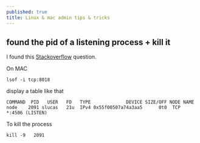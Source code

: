 ```yaml
---
published: true
title: Linux & mac admin tips & tricks
---
```

## found the pid of a listening process + kill it

I found this [Stackoverflow](http://stackoverflow.com/questions/24387451/how-can-i-kill-whatever-process-is-using-port-8080-so-that-i-can-vagrant-up) question.

On MAC
```
lsof -i tcp:8018
```
display a table like that

```
COMMAND  PID   USER   FD   TYPE             DEVICE SIZE/OFF NODE NAME
node    2091 slucas   21u  IPv4 0x55f00507a74a3aa5      0t0  TCP *:4506 (LISTEN)
```
To kill the process

```
kill -9   2091
```

<script src="https://gist.github.com/sinsunsan/40d5f096ea6aa9f267d64148d4fc1c38">
